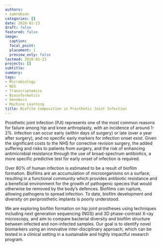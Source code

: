 ```yaml
---
authors:
- samrobson
categories: []
date: 2020-02-23
draft: false
featured: false
image:
  caption: 
  focal_point: 
  placement: 1
  preview_only: false
lastmod: 2020-02-23
projects: []
subtitle: 
summary: 
tags:
- Microbiology
- NGS
- Transcriptomics
- Bioinformatics
- Genomics
- Machine Learning
title: Biofilm Composition in Prosthetic Joint Infection
---
```


Prosthetic joint infection (PJI) represents one of the most common reasons for failure among hip and knee arthroplasty, with an incidence of around 1-2%. Infection can occur early (within days of surgery) or late (over a year after surgery), and no specific early markers for infection onset exist. Given the significant costs to the NHS for corrective revision surgery, the added suffering and risks to patients from surgery, and the risk of enhancing antimicrobial resistance through the use of broad-spectrum antibiotics, a more specific predictive test for early onset of infection is required. 

Over 80% of human infection is estimated to be a result of biofilm formation. Biofilms are an accumulation of microorganisms on a surface, resulting in a functional community which provides antibiotic resistance and a beneficial environment for the growth of pathogenic species that would otherwise be removed by the body’s defences. Biofilms can rupture, allowing pathogens to spread infection. To date, biofilm development and diversity on periprosthetic implants is poorly understood. 

We are exploring biofilm formation on hip joint prostheses using techniques including next generation sequencing (NGS) and 3D phase-contrast X-ray microscopy, and aim to compare bacterial diversity and biofilm structure between infected and non-infected samples. Our goal is to identify novel biomarkers using an innovative inter-disciplinary approach, which can be tested in a clinical setting in a sustainable and highly impactful research program.